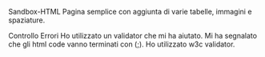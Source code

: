 Sandbox-HTML
Pagina semplice con aggiunta di varie tabelle, immagini e spaziature.

Controllo Errori
Ho utilizzato un validator che mi ha aiutato. Mi ha segnalato che gli html code vanno terminati con (;). Ho utilizzato w3c validator.

